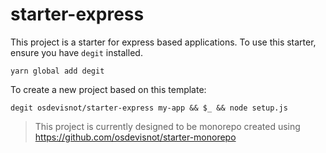 # starter-express

This project is a starter for express based applications. To use this starter, ensure you have `degit` installed.

```
yarn global add degit
```

To create a new project based on this template:

```
degit osdevisnot/starter-express my-app && $_ && node setup.js
```

> This project is currently designed to be monorepo created using https://github.com/osdevisnot/starter-monorepo
